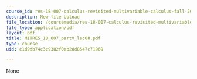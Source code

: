 ```yaml
---
course_id: res-18-007-calculus-revisited-multivariable-calculus-fall-2011
description: New file Upload
file_location: /coursemedia/res-18-007-calculus-revisited-multivariable-calculus-fall-2011/c1d9db74c3c9382f0eb20d8547c71969_MITRES_18_007_partV_lec08.pdf
file_type: application/pdf
layout: pdf
title: MITRES_18_007_partV_lec08.pdf
type: course
uid: c1d9db74c3c9382f0eb20d8547c71969

---
```

None